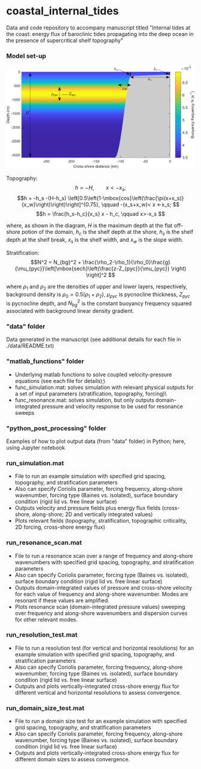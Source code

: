 # coastal_internal_tides
 Data and code repository to accompany manuscript titled "Internal tides at the coast: energy flux of baroclinic tides propagating into the deep ocean in the presence of supercritical shelf topography"

### Model set-up

 ![setup_figure](setup_annotated.png)

 Topography:
$$h = -H, \qquad  x<-x_s; $$
$$h = -h_s -(H-h_s) \left[0.5\left(1-\mbox{cos}\left(\frac{\pi(x+x_s)}{x_w}\right)\right)\right]^{0.75}, \qquad -(x_s+x_w)< x <-x_s; $$
$$h = \frac{h_s-h_c}{x_s} x - h_c, \qquad x>-x_s    $$

where, as shown in the diagram, $H$ is the maximum depth at the flat off-shore potion of the domain, $h_c$ is the shelf depth at the shore, $h_s$ is the shelf depth at the shelf break, $x_{s}$ is the shelf width, and $x_{w}$ is the slope width.

Stratification:
$$N^2 = N_{bg}^2 + \frac{\rho_2-\rho_1}{\rho_0}\frac{g}{\mu_{pyc}}\left[\mbox{sech}\left(\frac{z-Z_{pyc}}{\mu_{pyc}} \right) \right]^2 $$

where $\rho_1$ and $\rho_2$ are the densities of upper and lower layers, respectively, background density is $\rho_0 = 0.5(\rho_1+\rho_2)$, $\mu_{pyc}$ is pycnocline thickness, $Z_{pyc}$ is pycnocline depth, and $N_{bg}^2$ is the constant buoyancy frequency squared associated with background linear density gradient.

### "data" folder 
 Data generated in the manuscript (see additional details for each file in ./data/README.txt)
 
### "matlab_functions" folder
 - Underlying matlab functions to solve coupled velocity-pressure equations (see each file for details);\
 - func_simulation.mat: solves simulation with relevant physical outputs for a set of input parameters (stratification, topography, forcing)\
 - func_resonance.mat: solves simulation, but only outputs domain-integrated pressure and velocity response to be used for resonance sweeps
 
### "python_post_processing" folder 
 Examples of how to plot output data (from "data" folder) in Python; here, using Jupyter notebook
 
### run_simulation.mat
 - File to run an example simulation with specified grid spacing, topography, and stratification parameters 
 - Also can specify Coriolis parameter, forcing frequency, along-shore wavenumber, forcing type (Baines vs. isolated), surface boundary condition (rigid lid vs. free linear surface)
 - Outputs velocity and pressure fields plus energy flux fields (cross-shore, along-shore; 2D and vertically integrated values)
 - Plots relevant fields (topography, stratification, topographic criticality, 2D forcing, cross-shore energy flux) 

### run_resonance_scan.mat
 - File to run a resonance scan over a range of frequency and along-shore  wavenumbers with specified grid spacing, topography, and stratification parameters 
 - Also can specify Coriolis parameter, forcing type (Baines vs. isolated),  surface boundary condition (rigid lid vs. free linear surface)
 - Outputs domain-integrated values of pressure and cross-shore velocity for each value of frequency and along-shore wavenumber. Modes are resonant if these values are amplified.
 - Plots resonance scan (domain-integrated pressure values) sweeping over frequency and along-shore wavenumbers and dispersion curves for other relevant modes.

### run_resolution_test.mat
 - File to run a resolution test (for vertical and horizontal resolutions) for an example simulation with specified grid spacing, topography, and stratification parameters 
 - Also can specify Coriolis parameter, forcing frequency, along-shore wavenumber, forcing type (Baines vs. isolated), surface boundary condition (rigid lid vs. free linear surface)
 - Outputs and plots vertically-integrated cross-shore energy flux for different vertical and horizontal resolutions to assess convergence.

### run_domain_size_test.mat
 - File to run a domain size test for an example simulation with specified grid spacing, topography, and stratification parameters 
 - Also can specify Coriolis parameter, forcing frequency, along-shore wavenumber, forcing type (Baines vs. isolated), surface boundary condition (rigid lid vs. free linear surface)
 - Outputs and plots vertically-integrated cross-shore energy flux for different domain sizes to assess convergence.
